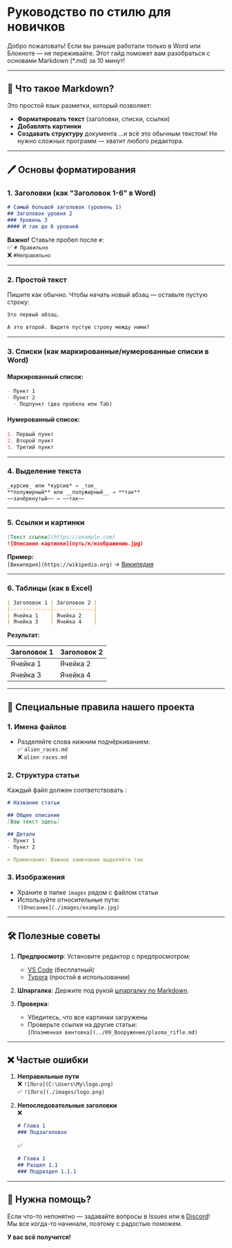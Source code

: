 # Руководство по стилю для новичков

Добро пожаловать! Если вы раньше работали только в Word или Блокноте — не переживайте. 
Этот гайд поможет вам разобраться с основами Markdown (*.md) за 10 минут!

---

## 📌 Что такое Markdown?
Это простой язык разметки, который позволяет:
- **Форматировать текст** (заголовки, списки, ссылки)
- **Добавлять картинки**
- **Создавать структуру** документа
...и всё это обычным текстом! Не нужно сложных программ — хватит любого редактора.

---

## 🖊️ Основы форматирования

### 1. Заголовки (как "Заголовок 1-6" в Word)
```markdown
# Самый большой заголовок (уровень 1)
## Заголовок уровня 2
### Уровень 3
#### И так до 6 уровней
```

**Важно!** Ставьте пробел после `#`:  
✅ `# Правильно`  
❌ `#Неправильно`

---

### 2. Простой текст
Пишите как обычно. Чтобы начать новый абзац — оставьте пустую строку:
```markdown
Это первый абзац.

А это второй. Видите пустую строку между ними?
```

---

### 3. Списки (как маркированные/нумерованные списки в Word)

#### Маркированный список:
```markdown
- Пункт 1
- Пункт 2
  - Подпункт (два пробела или Tab)
```

#### Нумерованный список:
```markdown
1. Первый пункт
2. Второй пункт
3. Третий пункт
```

---

### 4. Выделение текста
```markdown
_курсив_ или *курсив* → _так_  
**полужирный** или __полужирный__ → **так**  
~~зачёркнутый~~ → ~~так~~
```

---

### 5. Ссылки и картинки
```markdown
[Текст ссылки](https://example.com)
![Описание картинки](путь/к/изображению.jpg)
```

**Пример:**  
`[Википедия](https://wikipedia.org)` → [Википедия](https://wikipedia.org)

---

### 6. Таблицы (как в Excel)
```markdown
| Заголовок 1 | Заголовок 2 |
|-------------|-------------|
| Ячейка 1    | Ячейка 2    |
| Ячейка 3    | Ячейка 4    |
```

**Результат:**

| Заголовок 1 | Заголовок 2 |
|-------------|-------------|
| Ячейка 1    | Ячейка 2    |
| Ячейка 3    | Ячейка 4    |

---

## 🎨 Специальные правила нашего проекта

### 1. Имена файлов
- Разделяйте слова нижним подчёркиванием:  
  ✅ `alien_races.md`  
  ❌ `alien races.md`

### 2. Структура статьи
Каждый файл должен соответствовать :
```markdown
# Название статьи

## Общее описание
[Ваш текст здесь]

## Детали
- Пункт 1
- Пункт 2

> Примечание: Важное замечание выделяйте так
```

### 3. Изображения
- Храните в папке `images` рядом с файлом статьи
- Используйте относительные пути:  
  `![Описание](./images/example.jpg)`

---

## 🛠️ Полезные советы

1. **Предпросмотр**: Установите редактор с предпросмотром:
   - [VS Code](https://code.visualstudio.com/) (бесплатный)
   - [Typora](https://typora.io/) (простой в использовании)

2. **Шпаргалка**: Держите под рукой [шпаргалку по Markdown](https://skillbox.ru/media/code/yazyk-razmetki-markdown-shpargalka-po-sintaksisu-s-primerami/).

3. **Проверка**:
   - Убедитесь, что все картинки загружены
   - Проверьте ссылки на другие статьи:  
     `[Плазменная винтовка](../09_Вооружение/plasma_rifle.md)`

---

## ❌ Частые ошибки

1. **Неправильные пути**  
   ❌ `![Лого](C:\Users\My\logo.png)`  
   ✅ `![Лого](./images/logo.png)`

2. **Непоследовательные заголовки**  
   ❌ 
   ```markdown
   # Глава 1
   ### Подзаголовок
   ```  
   ✅ 
   ```markdown
   # Глава 1
   ## Раздел 1.1
   ### Подраздел 1.1.1
   ```

---

## 💬 Нужна помощь?
Если что-то непонятно — задавайте вопросы в Issues или в [Discord](https://discord.gg/corvax)!  
Мы все когда-то начинали, поэтому с радостью поможем.

**У вас всё получится!** 
